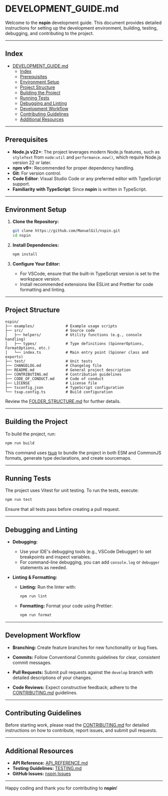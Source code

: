 # DEVELOPMENT_GUIDE.md

Welcome to the **nspin** development guide. This document provides detailed instructions for setting up the development environment, building, testing, debugging, and contributing to the project.

---

## Index

- [DEVELOPMENT_GUIDE.md](#development_guidemd)
  - [Index](#index)
  - [Prerequisites](#prerequisites)
  - [Environment Setup](#environment-setup)
  - [Project Structure](#project-structure)
  - [Building the Project](#building-the-project)
  - [Running Tests](#running-tests)
  - [Debugging and Linting](#debugging-and-linting)
  - [Development Workflow](#development-workflow)
  - [Contributing Guidelines](#contributing-guidelines)
  - [Additional Resources](#additional-resources)

---

## Prerequisites

- **Node.js v22+**: The project leverages modern Node.js features, such as `styleText` from `node:util` and `performance.now()`, which require Node.js version 22 or later.
- **npm v9+**: Recommended for proper dependency handling.
- **Git**: For version control.
- **Code Editor**: Visual Studio Code or any preferred editor with TypeScript support.
- **Familiarity with TypeScript**: Since **nspin** is written in TypeScript.

---

## Environment Setup

1. **Clone the Repository:**

   ```bash
   git clone https://github.com/ManuelGil/nspin.git
   cd nspin
   ```

2. **Install Dependencies:**

   ```bash
   npm install
   ```

3. **Configure Your Editor:**

   - For VSCode, ensure that the built-in TypeScript version is set to the workspace version.
   - Install recommended extensions like ESLint and Prettier for code formatting and linting.

---

## Project Structure

```plaintext
nspin/
├── examples/              # Example usage scripts
├── src/                   # Source code
│   ├── helpers/           # Utility functions (e.g., console handling)
│   ├── types/             # Type definitions (SpinnerOptions, FormatOptions, etc.)
│   └── index.ts           # Main entry point (Spinner class and exports)
├── test/                  # Unit tests
├── CHANGELOG.md           # Changelog file
├── README.md              # General project description
├── CONTRIBUTING.md        # Contribution guidelines
├── CODE_OF_CONDUCT.md     # Code of conduct
├── LICENSE                # License file
├── tsconfig.json          # TypeScript configuration
└── tsup.config.ts         # Build configuration
```

Review the [FOLDER_STRUCTURE.md](./FOLDER_STRUCTURE.md) for further details.

---

## Building the Project

To build the project, run:

```bash
npm run build
```

This command uses [tsup](https://tsup.egoist.dev/) to bundle the project in both ESM and CommonJS formats, generate type declarations, and create sourcemaps.

---

## Running Tests

The project uses Vitest for unit testing. To run the tests, execute:

```bash
npm run test
```

Ensure that all tests pass before creating a pull request.

---

## Debugging and Linting

- **Debugging:**

  - Use your IDE's debugging tools (e.g., VSCode Debugger) to set breakpoints and inspect variables.
  - For command-line debugging, you can add `console.log` or `debugger` statements as needed.

- **Linting & Formatting:**

  - **Linting:** Run the linter with:

    ```bash
    npm run lint
    ```

  - **Formatting:** Format your code using Prettier:

    ```bash
    npm run format
    ```

---

## Development Workflow

- **Branching:**
  Create feature branches for new functionality or bug fixes.

- **Commits:**
  Follow Conventional Commits guidelines for clear, consistent commit messages.

- **Pull Requests:**
  Submit pull requests against the `develop` branch with detailed descriptions of your changes.

- **Code Reviews:**
  Expect constructive feedback; adhere to the [CONTRIBUTING.md](./CONTRIBUTING.md) guidelines.

---

## Contributing Guidelines

Before starting work, please read the [CONTRIBUTING.md](./CONTRIBUTING.md) for detailed instructions on how to contribute, report issues, and submit pull requests.

---

## Additional Resources

- **API Reference:** [API_REFERENCE.md](./API_REFERENCE.md)
- **Testing Guidelines:** [TESTING.md](./TESTING.md)
- **GitHub Issues:** [nspin Issues](https://github.com/ManuelGil/nspin/issues)

---

Happy coding and thank you for contributing to **nspin**!
